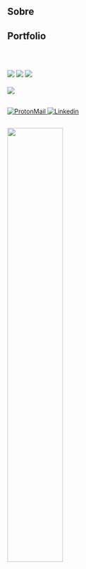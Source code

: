<section>
  <h2>Sobre</h2>
</section>
<section>
  <h2>Portfolio</h2>
  <a href="" target="_blank"></a>
  <br>
 
</section>
<section>
  <h2></h2>
  <p></p>
  <img src="https://img.shields.io/badge/HTML5-E34F26?style=for-the-badge&logo=html5&logoColor=white">
  <img src="https://img.shields.io/badge/CSS3-1572B6?style=for-the-badge&logo=css3&logoColor=white">
  <img src="https://img.shields.io/badge/JavaScript-323330?style=for-the-badge&logo=javascript&logoColor=F7DF1E">
  <br>
  <h4></h4>
  <img src="https://img.shields.io/badge/Node%20js-339933?style=for-the-badge&logo=nodedotjs&logoColor=white">
</section>
<section>
  <h2></h2>
  <p></p>
  <a href="mailto:?subject=Contato&body=%20%0D%20%0DContato%20do%20GitHub">
    <img title="ProtonMail" alt="ProtonMail" src="https://img.shields.io/badge/ProtonMail-8B89CC?style=for-the-badge&logo=protonmail&logoColor=white">
  </a>
  <a href="https://www.linkedin.com/in/">
    <img title="Linkedin" alt="Linkedin" src="https://img.shields.io/badge/LinkedIn-0077B5?style=for-the-badge&logo=linkedin&logoColor=white">
  </a>
</section>
<section>
  <h2></h2>
  <img style="width: 50%;" src="https://github-readme-stats.vercel.app/api/top-langs/?username=ggorski&layout=compact&langs_count=4&theme=light" />
</section>

